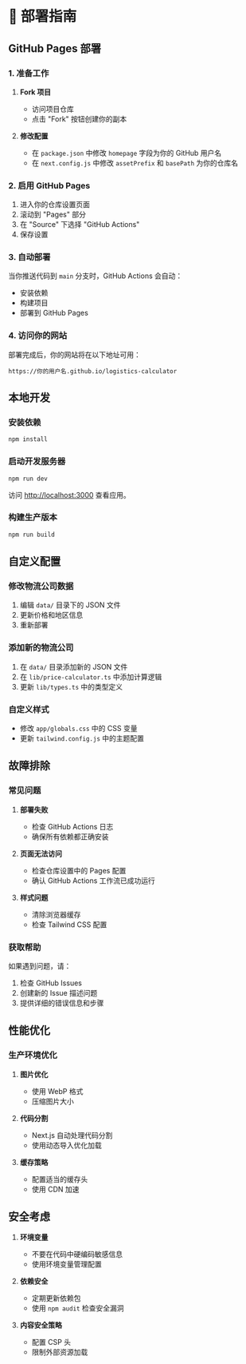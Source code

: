 # 🚀 部署指南

## GitHub Pages 部署

### 1. 准备工作

1. **Fork 项目**
   - 访问项目仓库
   - 点击 "Fork" 按钮创建你的副本

2. **修改配置**
   - 在 `package.json` 中修改 `homepage` 字段为你的 GitHub 用户名
   - 在 `next.config.js` 中修改 `assetPrefix` 和 `basePath` 为你的仓库名

### 2. 启用 GitHub Pages

1. 进入你的仓库设置页面
2. 滚动到 "Pages" 部分
3. 在 "Source" 下选择 "GitHub Actions"
4. 保存设置

### 3. 自动部署

当你推送代码到 `main` 分支时，GitHub Actions 会自动：
- 安装依赖
- 构建项目
- 部署到 GitHub Pages

### 4. 访问你的网站

部署完成后，你的网站将在以下地址可用：
```
https://你的用户名.github.io/logistics-calculator
```

## 本地开发

### 安装依赖
```bash
npm install
```

### 启动开发服务器
```bash
npm run dev
```

访问 [http://localhost:3000](http://localhost:3000) 查看应用。

### 构建生产版本
```bash
npm run build
```

## 自定义配置

### 修改物流公司数据

1. 编辑 `data/` 目录下的 JSON 文件
2. 更新价格和地区信息
3. 重新部署

### 添加新的物流公司

1. 在 `data/` 目录添加新的 JSON 文件
2. 在 `lib/price-calculator.ts` 中添加计算逻辑
3. 更新 `lib/types.ts` 中的类型定义

### 自定义样式

- 修改 `app/globals.css` 中的 CSS 变量
- 更新 `tailwind.config.js` 中的主题配置

## 故障排除

### 常见问题

1. **部署失败**
   - 检查 GitHub Actions 日志
   - 确保所有依赖都正确安装

2. **页面无法访问**
   - 检查仓库设置中的 Pages 配置
   - 确认 GitHub Actions 工作流已成功运行

3. **样式问题**
   - 清除浏览器缓存
   - 检查 Tailwind CSS 配置

### 获取帮助

如果遇到问题，请：
1. 检查 GitHub Issues
2. 创建新的 Issue 描述问题
3. 提供详细的错误信息和步骤

## 性能优化

### 生产环境优化

1. **图片优化**
   - 使用 WebP 格式
   - 压缩图片大小

2. **代码分割**
   - Next.js 自动处理代码分割
   - 使用动态导入优化加载

3. **缓存策略**
   - 配置适当的缓存头
   - 使用 CDN 加速

## 安全考虑

1. **环境变量**
   - 不要在代码中硬编码敏感信息
   - 使用环境变量管理配置

2. **依赖安全**
   - 定期更新依赖包
   - 使用 `npm audit` 检查安全漏洞

3. **内容安全策略**
   - 配置 CSP 头
   - 限制外部资源加载
